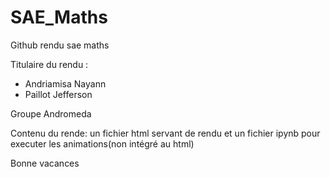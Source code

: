 # SAE_Maths
Github rendu sae maths

Titulaire du rendu :

- Andriamisa Nayann
- Paillot Jefferson

Groupe Andromeda 

Contenu du rende: un fichier html servant de rendu et un fichier ipynb pour executer les animations(non intégré au html)

Bonne vacances

